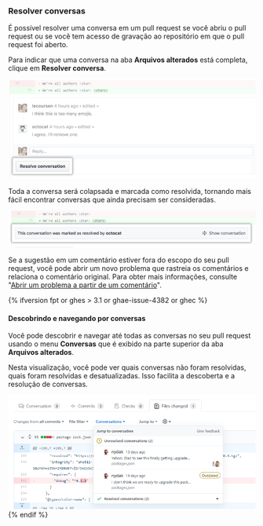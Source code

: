 ### Resolver conversas

É possível resolver uma conversa em um pull request se você abriu o pull request ou se você tem acesso de gravação ao repositório em que o pull request foi aberto.

Para indicar que uma conversa na aba **Arquivos alterados** está completa, clique em **Resolver conversa**.

![Conversa de pull request com o botão de Resolver conversa](/assets/images/help/pull_requests/conversation-with-resolve-button.png)

Toda a conversa será colapsada e marcada como resolvida, tornando mais fácil encontrar conversas que ainda precisam ser consideradas.

![Conversa resolvida](/assets/images/help/pull_requests/resolved-conversation.png)

Se a sugestão em um comentário estiver fora do escopo do seu pull request, você pode abrir um novo problema que rastreia os comentários e relaciona o comentário original. Para obter mais informações, consulte "[Abrir um problema a partir de um comentário](/github/managing-your-work-on-github/opening-an-issue-from-a-comment)".

{% ifversion fpt or ghes > 3.1 or ghae-issue-4382 or ghec %}
#### Descobrindo e navegando por conversas

Você pode descobrir e navegar até todas as conversas no seu pull request usando o menu **Conversas** que é exibido na parte superior da aba **Arquivos alterados**.

Nesta visualização, você pode ver quais conversas não foram resolvidas, quais foram resolvidas e desatualizadas. Isso facilita a descoberta e a resolução de conversas.

![Mostrando o menu de conversas](/assets/images/help/pull_requests/conversations-menu.png)
{% endif %}
